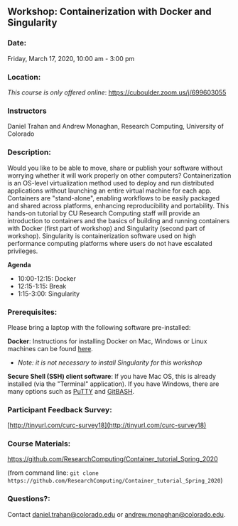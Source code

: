 ## Workshop: Containerization with Docker and Singularity

### Date: 
Friday, March 17, 2020, 10:00 am - 3:00 pm

### Location: 

_This course is only offered online_: https://cuboulder.zoom.us/j/699603055  


### Instructors 
Daniel Trahan and Andrew Monaghan, Research Computing, University of Colorado

### Description: 
Would you like to be able to move, share or publish your software without worrying whether it will work properly on other computers? Containerization is an OS-level virtualization method used to deploy and run distributed applications without launching an entire virtual machine for each app. Containers are "stand-alone", enabling workflows to be easily packaged and shared across platforms, enhancing reproducibility and portability. This hands-on tutorial by CU Research Computing staff will provide an introduction to containers and the basics of building and running containers with Docker (first part of workshop) and Singularity (second part of workshop). Singularity is containerization software used on high performance computing platforms where users do not have escalated privileges.

__Agenda__
* 10:00-12:15: Docker
* 12:15-1:15: Break
* 1:15-3:00: Singularity

### Prerequisites: 

Please bring a laptop with the following software pre-installed:

__Docker__: Instructions for installing Docker on Mac, Windows or Linux machines can be found [here](https://docs.google.com/document/d/1aji-Asc0eOGBYqRIFPO39R8RZfn9xcJ6RhPLjTc8C8g/edit?usp=sharing).
* _Note: it is not necessary to install Singularity for this workshop_

__Secure Shell (SSH) client software__:  If you have Mac OS, this is already installed (via the "Terminal" application).  If you have Windows, there are many options such as [PuTTY](https://www.putty.org) and [GitBASH](https://gitforwindows.org).  

### Participant Feedback Survey: 
[http://tinyurl.com/curc-survey18](http://tinyurl.com/curc-survey18)

### Course Materials: 
https://github.com/ResearchComputing/Container_tutorial_Spring_2020

(from command line: `git clone https://github.com/ResearchComputing/Container_tutorial_Spring_2020`)

### Questions?:
Contact daniel.trahan@colorado.edu or andrew.monaghan@colorado.edu.
